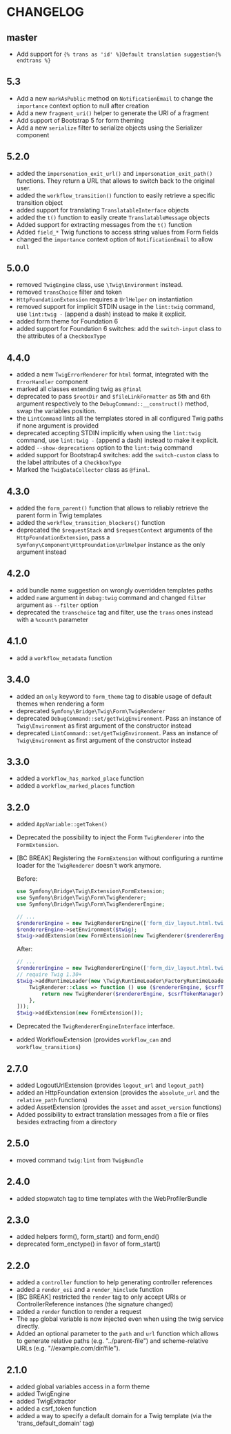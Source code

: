 CHANGELOG
=========

master
---
 * Add support for `{% trans as 'id' %}Default translation suggestion{% endtrans %}`

5.3
---

 * Add a new `markAsPublic` method on `NotificationEmail` to change the `importance` context option to null after creation
 * Add a new `fragment_uri()` helper to generate the URI of a fragment
 * Add support of Bootstrap 5 for form theming
 * Add a new `serialize` filter to serialize objects using the Serializer component

5.2.0
-----

 * added the `impersonation_exit_url()` and `impersonation_exit_path()` functions. They return a URL that allows to switch back to the original user.
 * added the `workflow_transition()` function to easily retrieve a specific transition object
 * added support for translating `TranslatableInterface` objects
 * added the `t()` function to easily create `TranslatableMessage` objects
 * Added support for extracting messages from the `t()` function
 * Added `field_*` Twig functions to access string values from Form fields
 * changed the `importance` context option of `NotificationEmail` to allow `null`

5.0.0
-----

 * removed `TwigEngine` class, use `\Twig\Environment` instead.
 * removed `transChoice` filter and token
 * `HttpFoundationExtension` requires a `UrlHelper` on instantiation
 * removed support for implicit STDIN usage in the `lint:twig` command, use `lint:twig -` (append a dash) instead to make it explicit.
 * added form theme for Foundation 6
 * added support for Foundation 6 switches: add the `switch-input` class to the attributes of a `CheckboxType`

4.4.0
-----

 * added a new `TwigErrorRenderer` for `html` format, integrated with the `ErrorHandler` component
 * marked all classes extending twig as `@final`
 * deprecated to pass `$rootDir` and `$fileLinkFormatter` as 5th and 6th argument respectively to the
   `DebugCommand::__construct()` method, swap the variables position.
 * the `LintCommand` lints all the templates stored in all configured Twig paths if none argument is provided
 * deprecated accepting STDIN implicitly when using the `lint:twig` command, use `lint:twig -` (append a dash) instead to make it explicit.
 * added `--show-deprecations` option to the `lint:twig` command
 * added support for Bootstrap4 switches: add the `switch-custom` class to the label attributes of a `CheckboxType`
 * Marked the `TwigDataCollector` class as `@final`.

4.3.0
-----

 * added the `form_parent()` function that allows to reliably retrieve the parent form in Twig templates
 * added the `workflow_transition_blockers()` function
 * deprecated the `$requestStack` and `$requestContext` arguments of the
   `HttpFoundationExtension`, pass a `Symfony\Component\HttpFoundation\UrlHelper`
   instance as the only argument instead

4.2.0
-----

 * add bundle name suggestion on wrongly overridden templates paths
 * added `name` argument in `debug:twig` command and changed `filter` argument as `--filter` option
 * deprecated the `transchoice` tag and filter, use the `trans` ones instead with a `%count%` parameter

4.1.0
-----

 * add a `workflow_metadata` function

3.4.0
-----

 * added an `only` keyword to `form_theme` tag to disable usage of default themes when rendering a form
 * deprecated `Symfony\Bridge\Twig\Form\TwigRenderer`
 * deprecated `DebugCommand::set/getTwigEnvironment`. Pass an instance of
   `Twig\Environment` as first argument  of the constructor instead
 * deprecated `LintCommand::set/getTwigEnvironment`. Pass an instance of
   `Twig\Environment` as first argument of the constructor instead

3.3.0
-----

 * added a `workflow_has_marked_place` function
 * added a `workflow_marked_places` function

3.2.0
-----

 * added `AppVariable::getToken()`
 * Deprecated the possibility to inject the Form `TwigRenderer` into the `FormExtension`.
 * [BC BREAK] Registering the `FormExtension` without configuring a runtime loader for the `TwigRenderer`
   doesn't work anymore.

   Before:

   ```php
   use Symfony\Bridge\Twig\Extension\FormExtension;
   use Symfony\Bridge\Twig\Form\TwigRenderer;
   use Symfony\Bridge\Twig\Form\TwigRendererEngine;

   // ...
   $rendererEngine = new TwigRendererEngine(['form_div_layout.html.twig']);
   $rendererEngine->setEnvironment($twig);
   $twig->addExtension(new FormExtension(new TwigRenderer($rendererEngine, $csrfTokenManager)));
   ```

   After:

   ```php
   // ...
   $rendererEngine = new TwigRendererEngine(['form_div_layout.html.twig'], $twig);
   // require Twig 1.30+
   $twig->addRuntimeLoader(new \Twig\RuntimeLoader\FactoryRuntimeLoader([
       TwigRenderer::class => function () use ($rendererEngine, $csrfTokenManager) {
           return new TwigRenderer($rendererEngine, $csrfTokenManager);
       },
   ]));
   $twig->addExtension(new FormExtension());
   ```
 * Deprecated the `TwigRendererEngineInterface` interface.
 * added WorkflowExtension (provides `workflow_can` and `workflow_transitions`)

2.7.0
-----

 * added LogoutUrlExtension (provides `logout_url` and `logout_path`)
 * added an HttpFoundation extension (provides the `absolute_url` and the `relative_path` functions)
 * added AssetExtension (provides the `asset` and `asset_version` functions)
 * Added possibility to extract translation messages from a file or files besides extracting from a directory

2.5.0
-----

 * moved command `twig:lint` from `TwigBundle`

2.4.0
-----

 * added stopwatch tag to time templates with the WebProfilerBundle

2.3.0
-----

 * added helpers form(), form_start() and form_end()
 * deprecated form_enctype() in favor of form_start()

2.2.0
-----

 * added a `controller` function to help generating controller references
 * added a `render_esi` and a `render_hinclude` function
 * [BC BREAK] restricted the `render` tag to only accept URIs or ControllerReference instances (the signature changed)
 * added a `render` function to render a request
 * The `app` global variable is now injected even when using the twig service directly.
 * Added an optional parameter to the `path` and `url` function which allows to generate
   relative paths (e.g. "../parent-file") and scheme-relative URLs (e.g. "//example.com/dir/file").

2.1.0
-----

 * added global variables access in a form theme
 * added TwigEngine
 * added TwigExtractor
 * added a csrf_token function
 * added a way to specify a default domain for a Twig template (via the
   'trans_default_domain' tag)
